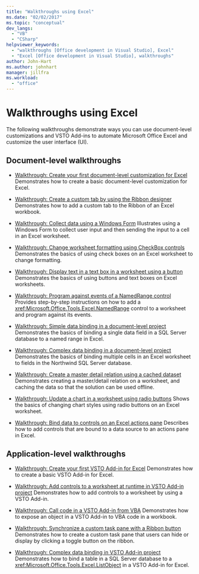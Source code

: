 ```yaml
---
title: "Walkthroughs using Excel"
ms.date: "02/02/2017"
ms.topic: "conceptual"
dev_langs:
  - "VB"
  - "CSharp"
helpviewer_keywords:
  - "walkthroughs [Office development in Visual Studio], Excel"
  - "Excel [Office development in Visual Studio], walkthroughs"
author: John-Hart
ms.author: johnhart
manager: jillfra
ms.workload:
  - "office"
---
```

# Walkthroughs using Excel
  The following walkthroughs demonstrate ways you can use document-level customizations and VSTO Add-ins to automate Microsoft Office Excel and customize the user interface (UI).

## Document-level walkthroughs
- [Walkthrough: Create your first document-level customization for Excel](../vsto/walkthrough-creating-your-first-document-level-customization-for-excel.md)
 Demonstrates how to create a basic document-level customization for Excel.

- [Walkthrough: Create a custom tab by using the Ribbon designer](../vsto/walkthrough-creating-a-custom-tab-by-using-the-ribbon-designer.md)
 Demonstrates how to add a custom tab to the Ribbon of an Excel workbook.

- [Walkthrough: Collect data using a Windows Form](../vsto/walkthrough-collecting-data-using-a-windows-form.md)
 Illustrates using a Windows Form to collect user input and then sending the input to a cell in an Excel worksheet.

- [Walkthrough: Change worksheet formatting using CheckBox controls](../vsto/walkthrough-changing-worksheet-formatting-using-checkbox-controls.md)
 Demonstrates the basics of using check boxes on an Excel worksheet to change formatting.

- [Walkthrough: Display text in a text box in a worksheet using a button](../vsto/walkthrough-displaying-text-in-a-text-box-in-a-worksheet-using-a-button.md)
 Demonstrates the basics of using buttons and text boxes on Excel worksheets.

- [Walkthrough: Program against events of a NamedRange control](../vsto/walkthrough-programming-against-events-of-a-namedrange-control.md)
 Provides step-by-step instructions on how to add a <xref:Microsoft.Office.Tools.Excel.NamedRange> control to a worksheet and program against its events.

- [Walkthrough: Simple data binding in a document-level project](../vsto/walkthrough-simple-data-binding-in-a-document-level-project.md)
 Demonstrates the basics of binding a single data field in a SQL Server database to a named range in Excel.

- [Walkthrough: Complex data binding in a document-level project](../vsto/walkthrough-complex-data-binding-in-a-document-level-project.md)
 Demonstrates the basics of binding multiple cells in an Excel worksheet to fields in the Northwind SQL Server database.

- [Walkthrough: Create a master detail relation using a cached dataset](../vsto/walkthrough-creating-a-master-detail-relation-using-a-cached-dataset.md)
 Demonstrates creating a master/detail relation on a worksheet, and caching the data so that the solution can be used offline.

- [Walkthrough: Update a chart in a worksheet using radio buttons](../vsto/walkthrough-updating-a-chart-in-a-worksheet-using-radio-buttons.md)
 Shows the basics of changing chart styles using radio buttons on an Excel worksheet.

- [Walkthrough: Bind data to controls on an Excel actions pane](../vsto/walkthrough-binding-data-to-controls-on-an-excel-actions-pane.md)
 Describes how to add controls that are bound to a data source to an actions pane in Excel.

## Application-level walkthroughs
- [Walkthrough: Create your first VSTO Add-in for Excel](../vsto/walkthrough-creating-your-first-vsto-add-in-for-excel.md)
 Demonstrates how to create a basic VSTO Add-in for Excel.

- [Walkthrough: Add controls to a worksheet at runtime in VSTO Add-in project](../vsto/walkthrough-adding-controls-to-a-worksheet-at-run-time-in-vsto-add-in-project.md)
 Demonstrates how to add controls to a worksheet by using a VSTO Add-in.

- [Walkthrough: Call code in a VSTO Add-in from VBA](../vsto/walkthrough-calling-code-in-a-vsto-add-in-from-vba.md)
 Demonstrates how to expose an object in a VSTO Add-in to VBA code in a workbook.

- [Walkthrough: Synchronize a custom task pane with a Ribbon button](../vsto/walkthrough-synchronizing-a-custom-task-pane-with-a-ribbon-button.md)
 Demonstrates how to create a custom task pane that users can hide or display by clicking a toggle button on the ribbon.

- [Walkthrough: Complex data binding in VSTO Add-in project](../vsto/walkthrough-complex-data-binding-in-vsto-add-in-project.md)
 Demonstrates how to bind a table in a SQL Server database to a <xref:Microsoft.Office.Tools.Excel.ListObject> in a VSTO Add-in for Excel.
